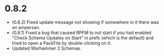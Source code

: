# 0.8.2

- (0.8.2) Fixed update message not showing if somewhere in it there was an ampersan.
- (0.8.1) Fixed a bug that caused RPFM to not start if you had enabled "Check Schema Updates on Start" in prefs (which is the default) and tried to open a PackFile by double-clicking on it.
- Updated Warhammer 2 Schemas.